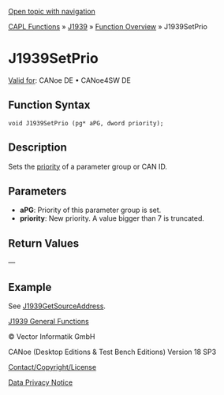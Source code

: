[Open topic with navigation](../../../../../CANoeDEFamily.htm#Topics/CAPLFunctions/J1939/Functions/CAPLfunctionJ1939SetPrio.md)

[CAPL Functions](../../CAPLfunctions.md) » [J1939](../CAPLfunctionsJ1939StartPage.md) » [Function Overview](../CAPLfunctionsJ1939Overview.md) » J1939SetPrio

# J1939SetPrio

[Valid for](../../../Shared/FeatureAvailability.md):  CANoe DE • CANoe4SW DE

## Function Syntax

```plaintext
void J1939SetPrio (pg* aPG, dword priority);
```

## Description

Sets the [priority](../../../CANoeCANalyzer/J1939/j1939basics/j1939PGandPGN.md) of a parameter group or CAN ID.

## Parameters

- **aPG**: Priority of this parameter group is set.
- **priority**: New priority. A value bigger than 7 is truncated.

## Return Values

—

## Example

See [J1939GetSourceAddress](CAPLfunctionJ1939GetSourceAddress.md).

[J1939 General Functions](../CAPLfunctionsJ1939Overview.md#General)

© Vector Informatik GmbH

CANoe (Desktop Editions & Test Bench Editions) Version 18 SP3

[Contact/Copyright/License](../../../Shared/ContactCopyrightLicense.md)

[Data Privacy Notice](https://www.vector.com/int/en/company/get-info/privacy-policy/)
